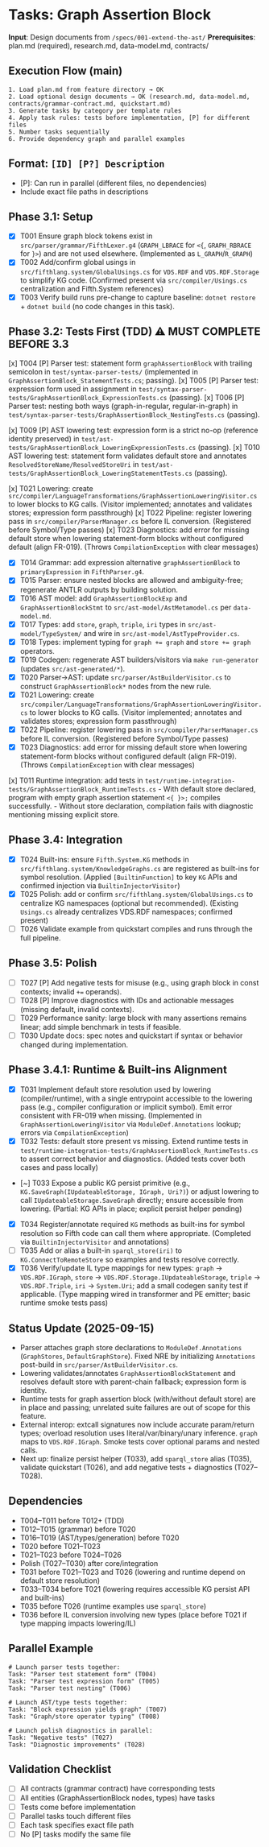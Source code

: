 # Tasks: Graph Assertion Block

**Input**: Design documents from `/specs/001-extend-the-ast/`
**Prerequisites**: plan.md (required), research.md, data-model.md, contracts/

## Execution Flow (main)
```
1. Load plan.md from feature directory → OK
2. Load optional design documents → OK (research.md, data-model.md, contracts/grammar-contract.md, quickstart.md)
3. Generate tasks by category per template rules
4. Apply task rules: tests before implementation, [P] for different files
5. Number tasks sequentially
6. Provide dependency graph and parallel examples
```

## Format: `[ID] [P?] Description`
- [P]: Can run in parallel (different files, no dependencies)
- Include exact file paths in descriptions

## Phase 3.1: Setup
- [x] T001 Ensure graph block tokens exist in `src/parser/grammar/FifthLexer.g4` (`GRAPH_LBRACE` for `<{`, `GRAPH_RBRACE` for `}>`) and are not used elsewhere. (Implemented as `L_GRAPH`/`R_GRAPH`)
- [x] T002 Add/confirm global usings in `src/fifthlang.system/GlobalUsings.cs` for `VDS.RDF` and `VDS.RDF.Storage` to simplify KG code. (Confirmed present via `src/compiler/Usings.cs` centralization and Fifth.System references)
- [x] T003 Verify build runs pre-change to capture baseline: `dotnet restore` + `dotnet build` (no code changes in this task).

## Phase 3.2: Tests First (TDD) ⚠️ MUST COMPLETE BEFORE 3.3
 [x] T004 [P] Parser test: statement form `graphAssertionBlock` with trailing semicolon in `test/syntax-parser-tests/` (implemented in `GraphAssertionBlock_StatementTests.cs`; passing).
 [x] T005 [P] Parser test: expression form used in assignment in `test/syntax-parser-tests/GraphAssertionBlock_ExpressionTests.cs` (passing).
 [x] T006 [P] Parser test: nesting both ways (graph-in-regular, regular-in-graph) in `test/syntax-parser-tests/GraphAssertionBlock_NestingTests.cs` (passing).

 [x] T009 [P] AST lowering test: expression form is a strict no-op (reference identity preserved) in `test/ast-tests/GraphAssertionBlock_LoweringExpressionTests.cs` (passing).
 [x] T010 AST lowering test: statement form validates default store and annotates `ResolvedStoreName/ResolvedStoreUri` in `test/ast-tests/GraphAssertionBlock_LoweringStatementTests.cs` (passing).

 [x] T021 Lowering: create `src/compiler/LanguageTransformations/GraphAssertionLoweringVisitor.cs` to lower blocks to KG calls. (Visitor implemented; annotates and validates stores; expression form passthrough)
 [x] T022 Pipeline: register lowering pass in `src/compiler/ParserManager.cs` before IL conversion. (Registered before Symbol/Type passes)
 [x] T023 Diagnostics: add error for missing default store when lowering statement-form blocks without configured default (align FR-019). (Throws `CompilationException` with clear messages)
- [x] T014 Grammar: add expression alternative `graphAssertionBlock` to `primaryExpression` in `FifthParser.g4`.
- [x] T015 Parser: ensure nested blocks are allowed and ambiguity-free; regenerate ANTLR outputs by building solution.
- [x] T016 AST model: add `GraphAssertionBlockExp` and `GraphAssertionBlockStmt` to `src/ast-model/AstMetamodel.cs` per `data-model.md`.
- [x] T017 Types: add `store`, `graph`, `triple`, `iri` types in `src/ast-model/TypeSystem/` and wire in `src/ast-model/AstTypeProvider.cs`.
- [x] T018 Types: implement typing for `graph += graph` and `store += graph` operators.
- [x] T019 Codegen: regenerate AST builders/visitors via `make run-generator` (updates `src/ast-generated/*`).
- [x] T020 Parser→AST: update `src/parser/AstBuilderVisitor.cs` to construct `GraphAssertionBlock*` nodes from the new rule.
- [x] T021 Lowering: create `src/compiler/LanguageTransformations/GraphAssertionLoweringVisitor.cs` to lower blocks to KG calls. (Visitor implemented; annotates and validates stores; expression form passthrough)
- [x] T022 Pipeline: register lowering pass in `src/compiler/ParserManager.cs` before IL conversion. (Registered before Symbol/Type passes)
- [x] T023 Diagnostics: add error for missing default store when lowering statement-form blocks without configured default (align FR-019). (Throws `CompilationException` with clear messages)

 [x] T011 Runtime integration: add tests in `test/runtime-integration-tests/GraphAssertionBlock_RuntimeTests.cs`
	 - With default store declared, program with empty graph assertion statement `<{ }>;` compiles successfully.
	 - Without store declaration, compilation fails with diagnostic mentioning missing explicit store.

## Phase 3.4: Integration
- [x] T024 Built-ins: ensure `Fifth.System.KG` methods in `src/fifthlang.system/KnowledgeGraphs.cs` are registered as built-ins for symbol resolution. (Applied `[BuiltinFunction]` to key `KG` APIs and confirmed injection via `BuiltinInjectorVisitor`)
- [x] T025 Polish: add or confirm `src/fifthlang.system/GlobalUsings.cs` to centralize KG namespaces (optional but recommended). (Existing `Usings.cs` already centralizes VDS.RDF namespaces; confirmed present)
- [ ] T026 Validate example from quickstart compiles and runs through the full pipeline.

## Phase 3.5: Polish
- [ ] T027 [P] Add negative tests for misuse (e.g., using graph block in const contexts; invalid `+=` operands).
- [ ] T028 [P] Improve diagnostics with IDs and actionable messages (missing default, invalid contexts).
- [ ] T029 Performance sanity: large block with many assertions remains linear; add simple benchmark in tests if feasible.
- [ ] T030 Update docs: spec notes and quickstart if syntax or behavior changed during implementation.

## Phase 3.4.1: Runtime & Built-ins Alignment
- [x] T031 Implement default store resolution used by lowering (compiler/runtime), with a single entrypoint accessible to the lowering pass (e.g., compiler configuration or implicit symbol). Emit error consistent with FR-019 when missing. (Implemented in `GraphAssertionLoweringVisitor` via `ModuleDef.Annotations` lookup; errors via `CompilationException`)
- [x] T032 Tests: default store present vs missing. Extend runtime tests in `test/runtime-integration-tests/GraphAssertionBlock_RuntimeTests.cs` to assert correct behavior and diagnostics. (Added tests cover both cases and pass locally)
- [~] T033 Expose a public KG persist primitive (e.g., `KG.SaveGraph(IUpdateableStorage, IGraph, Uri?)`) or adjust lowering to call `IUpdateableStorage.SaveGraph` directly; ensure accessible from lowering. (Partial: KG APIs in place; explicit persist helper pending)
- [x] T034 Register/annotate required `KG` methods as built-ins for symbol resolution so Fifth code can call them where appropriate. (Completed via `BuiltinInjectorVisitor` and annotations)
- [ ] T035 Add or alias a built-in `sparql_store(iri)` to `KG.ConnectToRemoteStore` so examples and tests resolve correctly.
- [x] T036 Verify/update IL type mappings for new types: `graph` → `VDS.RDF.IGraph`, `store` → `VDS.RDF.Storage.IUpdateableStorage`, `triple` → `VDS.RDF.Triple`, `iri` → `System.Uri`; add a small codegen sanity test if applicable. (Type mapping wired in transformer and PE emitter; basic runtime smoke tests pass)

## Status Update (2025-09-15)
- Parser attaches graph store declarations to `ModuleDef.Annotations` (`GraphStores`, `DefaultGraphStore`). Fixed NRE by initializing `Annotations` post-build in `src/parser/AstBuilderVisitor.cs`.
- Lowering validates/annotates `GraphAssertionBlockStatement` and resolves default store with parent-chain fallback; expression form is identity.
- Runtime tests for graph assertion block (with/without default store) are in place and passing; unrelated suite failures are out of scope for this feature.
- External interop: extcall signatures now include accurate param/return types; overload resolution uses literal/var/binary/unary inference. `graph` maps to `VDS.RDF.IGraph`. Smoke tests cover optional params and nested calls.
- Next up: finalize persist helper (T033), add `sparql_store` alias (T035), validate quickstart (T026), and add negative tests + diagnostics (T027–T028).

## Dependencies
- T004–T011 before T012+ (TDD)
- T012–T015 (grammar) before T020
- T016–T019 (AST/types/generation) before T020
- T020 before T021–T023
- T021–T023 before T024–T026
- Polish (T027–T030) after core/integration
- T031 before T021–T023 and T026 (lowering and runtime depend on default store resolution)
- T033–T034 before T021 (lowering requires accessible KG persist API and built-ins)
- T035 before T026 (runtime examples use `sparql_store`)
- T036 before IL conversion involving new types (place before T021 if type mapping impacts lowering/IL)

## Parallel Example
```
# Launch parser tests together:
Task: "Parser test statement form" (T004)
Task: "Parser test expression form" (T005)
Task: "Parser test nesting" (T006)

# Launch AST/type tests together:
Task: "Block expression yields graph" (T007)
Task: "Graph/store operator typing" (T008)

# Launch polish diagnostics in parallel:
Task: "Negative tests" (T027)
Task: "Diagnostic improvements" (T028)
```

## Validation Checklist
- [ ] All contracts (grammar contract) have corresponding tests
- [ ] All entities (GraphAssertionBlock nodes, types) have tasks
- [ ] Tests come before implementation
- [ ] Parallel tasks touch different files
- [ ] Each task specifies exact file path
- [ ] No [P] tasks modify the same file
